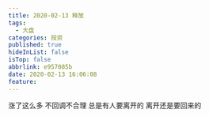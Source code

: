 ```yaml
---
title: 2020-02-13 释放
tags:
  - 大盘
categories: 投资
published: true
hideInList: false
isTop: false
abbrlink: e957085b
date: 2020-02-13 16:06:08
feature:
---
```

涨了这么多
不回调不合理
总是有人要离开的
离开还是要回来的
<!-- more -->
